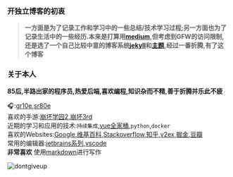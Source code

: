 ### 开独立博客的初衷
> **一方面是为了记录工作和学习中的一些总结/技术学习过程;另一方面也为了记录生活中的一些经历.本来是打算用[medium](https://medium.com/),但考虑到GFW的访问限制,还是选了一个自己比较中意的博客系统[jekyll](https://github.com/jekyll/jekyll)和[主题](https://github.com/Huxpro/huxpro.github.io),经过一番折腾,有了这个博客**

### 关于本人
**85后,半路出家的程序员,热爱后端,喜欢编程,知识杂而不精,善于折腾并乐此不疲**  

🎧:[gr10e](https://www.gradolabs.com/component/k2/item/46-gr10e),[sr80e](https://www.gradolabs.com/headphones/prestige-series/item/1-sr80e)  
喜欢的手游:[崩坏学园2](https://zh.wikipedia.org/zh-hans/%E5%B4%A9%E5%9D%8F%E5%AD%A6%E5%9B%AD2),[崩坏3rd](https://zh.wikipedia.org/zh-hans/%E5%B4%A9%E5%A3%9E3rd)    
近期的学习和应用的技术:`持续集成`,[vue全家桶](https://github.com/vuejs/vue),`python`,`docker`  
喜欢的Websites:[Google](https://google.com.hk),[维基百科](https://zh.wikipedia.org/zh-hans/%E9%A6%96%E9%A1%B5),[Stackoverflow](https://stackoverflow.com/),[知乎](https://zhihu.com),[v2ex](https://v2ex.com),[掘金](https://juejin.im/),[豆瓣](https://douban.com/)  
常用的编辑器:[jetbrains系列](https://www.jetbrains.com/),[vscode](https://code.visualstudio.com/)  
**非常喜欢** 使用[markdown](https://zh.wikipedia.org/wiki/Markdown)进行写作  

![dontgiveup](https://lestat.b0.upaiyun.com/blog/dontgiveup.png)
